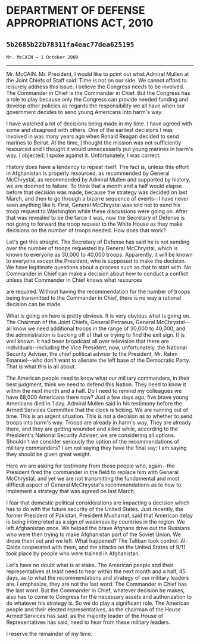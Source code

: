 # DEPARTMENT OF DEFENSE APPROPRIATIONS ACT, 2010
## `5b2685b22b78311fa4eac77dea625195`
`Mr. McCAIN — 1 October 2009`

---


Mr. McCAIN. Mr. President, I would like to point out what Admiral 
Mullen at the Joint Chiefs of Staff said: Time is not on our side. We 
cannot afford to leisurely address this issue. I believe the Congress 
needs to be involved. The Commander in Chief is the Commander in Chief. 
But the Congress has a role to play because only the Congress can 
provide needed funding and develop other policies as regards the 
responsibility we all have when our government decides to send young 
Americans into harm's way.

I have watched a lot of decisions being made in my time. I have 
agreed with some and disagreed with others. One of the earliest 
decisions I was involved in was many years ago when Ronald Reagan 
decided to send marines to Beirut. At the time, I thought the mission 
was not sufficiently resourced and I thought it would unnecessarily put 
young marines in harm's way. I objected; I spoke against it. 
Unfortunately, I was correct.

History does have a tendency to repeat itself. The fact is, unless 
this effort in Afghanistan is properly resourced, as recommended by 
General McChrystal, as recommended by Admiral Mullen and supported by 
history, we are doomed to failure. To think that a month and a half 
would elapse before that decision was made, because the strategy was 
decided on last March, and then to go through a bizarre sequence of 
events--I have never seen anything like it. First, General McChrystal 
was told not to send his troop request to Washington while these 
discussions were going on. After that was revealed to be the farce it 
was, now the Secretary of Defense is not going to forward the troop 
request to the White House as they make decisions on the number of 
troops needed. How does that work?

Let's get this straight. The Secretary of Defense has said he is not 
sending over the number of troops requested by General McChrystal, 
which is known to everyone as 30,000 to 40,000 troops. Apparently, it 
will be known to everyone except the President, who is supposed to make 
the decision. We have legitimate questions about a process such as that 
to start with. No Commander in Chief can make a decision about how to 
conduct a conflict unless that Commander in Chief knows what resources


are required. Without having the recommendation for the number of 
troops being transmitted to the Commander in Chief, there is no way a 
rational decision can be made.

What is going on here is pretty obvious. It is very obvious what is 
going on. The Chairman of the Joint Chiefs, General Petraeus, General 
McChrystal--all know we need additional troops in the range of 30,000 
to 40,000, and the administration is backing off of that or trying to 
find the exit sign. It is well known. It had been broadcast all over 
television that there are individuals--including the Vice President, 
now, unfortunately, the National Security Adviser, the chief political 
adviser to the President, Mr. Rahm Emanuel--who don't want to alienate 
the left base of the Democratic Party. That is what this is all about.

The American people need to know what our military commanders, in 
their best judgment, think we need to defend this Nation. They need to 
know it within the next month and a half. Do I need to remind my 
colleagues we have 68,000 Americans there now? Just a few days ago, 
five brave young Americans died in 1 day. Admiral Mullen said in 
his testimony before the Armed Services Committee that the clock is 
ticking. We are running out of time. This is an urgent situation. This 
is not a decision as to whether to send troops into harm's way. Troops 
are already in harm's way. They are already there, and they are getting 
wounded and killed while, according to the President's National 
Security Adviser, we are considering all options. Shouldn't we consider 
seriously the option of the recommendations of military commanders? I 
am not saying they have the final say; I am saying they should be given 
great weight.


Here we are asking for testimony from those people who, again--the 
President fired the commander in the field to replace him with General 
McChrystal, and yet we are not transmitting the fundamental and most 
difficult aspect of General McChrystal's recommendations as to how to 
implement a strategy that was agreed on last March.

I fear that domestic political considerations are impacting a 
decision which has to do with the future security of the United States. 
Just recently, the former President of Pakistan, President Musharraf, 
said that American delay is being interpreted as a sign of weakness by 
countries in the region. We left Afghanistan once. We helped the brave 
Afghans drive out the Russians who were then trying to make Afghanistan 
part of the Soviet Union. We drove them out and we left. What happened? 
The Taliban took control. Al-Qaida cooperated with them, and the 
attacks on the United States of 9/11 took place by people who were 
trained in Afghanistan.

Let's have no doubt what is at stake. The American people and their 
representatives at least need to hear within the next month and a half, 
45 days, as to what the recommendations and strategy of our military 
leaders are. I emphasize, they are not the last word. The Commander in 
Chief has the last word. But the Commander in Chief, whatever decision 
he makes, also has to come to Congress for the necessary assets and 
authorization to do whatever his strategy is. So we do play a 
significant role. The American people and their elected 
representatives, as the chairman of the House Armed Services has said, 
as the majority leader of the House of Representatives has said, need 
to hear from these military leaders.

I reserve the remainder of my time.
